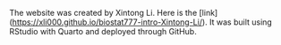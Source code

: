 The website was created by Xintong Li. Here is the \[link\](https://xli000.github.io/biostat777-intro-Xintong-Li/). It was built using RStudio with Quarto and deployed through GitHub.
